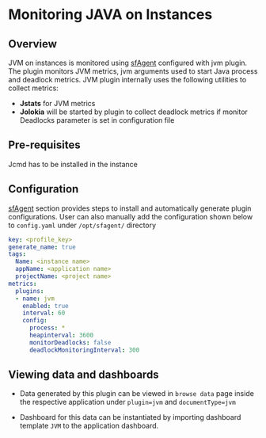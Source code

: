 # Monitoring JAVA on Instances

## Overview

JVM on instances is monitored using [sfAgent](/docs/Quick_Start/getting_started#sfagent) configured with jvm plugin. The plugin monitors JVM metrics, jvm arguments used to start Java process and deadlock metrics. JVM plugin internally uses the following utilities to collect metrics: 

- **Jstats** for JVM metrics 
- **Jolokia** will be started by plugin to collect deadlock metrics if monitor Deadlocks parameter is set in configuration file 

 

## Pre-requisites

Jcmd has to be installed in the instance 

 

## Configuration 

[sfAgent](/docs/Quick_Start/getting_started#sfagent) section provides steps to install and automatically generate plugin configurations. User can also manually add the configuration shown below to `config.yaml` under `/opt/sfagent/` directory 

```yaml
key: <profile_key> 
generate_name: true 
tags: 
  Name: <instance name> 
  appName: <application name> 
  projectName: <project name> 
metrics: 
  plugins: 
  - name: jvm  
    enabled: true  
    interval: 60  
    config: 
      process: * 
      heapinterval: 3600 
      monitorDeadlocks: false 
      deadlockMonitoringInterval: 300 
```

## Viewing data and dashboards 

-  Data generated by this plugin can be viewed in `browse data` page inside the respective application under `plugin=jvm` and `documentType=jvm` 

- Dashboard for this data can be instantiated by importing dashboard template `JVM` to the application dashboard. 